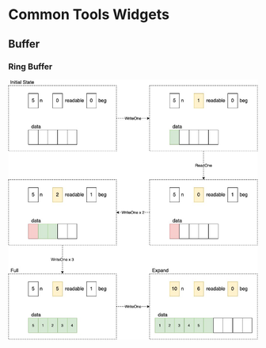 # Common Tools Widgets

## Buffer

### Ring Buffer

![common-tools-ring-buffer.svg](../.gitbook/assets/1%20%2812%29.jpeg)

